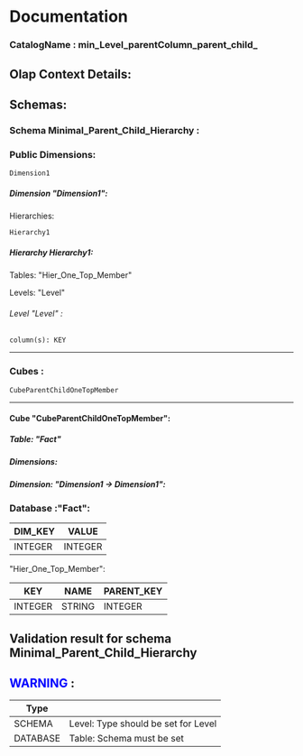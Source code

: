 # Documentation
### CatalogName : min_Level_parentColumn_parent_child_
## Olap Context Details:
## Schemas:
### Schema Minimal_Parent_Child_Hierarchy : 
### Public Dimensions:

    Dimension1

##### Dimension "Dimension1":

Hierarchies:

    Hierarchy1

##### Hierarchy Hierarchy1:

Tables: "Hier_One_Top_Member"

Levels: "Level"

###### Level "Level" :

    column(s): KEY

---
### Cubes :

    CubeParentChildOneTopMember

---
#### Cube "CubeParentChildOneTopMember":

    

##### Table: "Fact"

##### Dimensions:
##### Dimension: "Dimension1 -> Dimension1":

### Database :"Fact":

|DIM_KEY|VALUE|
|---|---|
|INTEGER|INTEGER|

"Hier_One_Top_Member":

|KEY|NAME|PARENT_KEY|
|---|---|---|
|INTEGER|STRING|INTEGER|

## Validation result for schema Minimal_Parent_Child_Hierarchy
## <span style='color: blue;'>WARNING</span> : 
|Type|   |
|----|---|
|SCHEMA|Level: Type should be set for Level|
|DATABASE|Table: Schema must be set|

